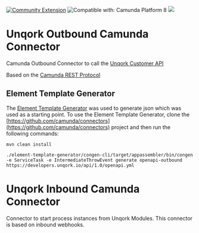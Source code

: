 [![Community Extension](https://img.shields.io/badge/Community%20Extension-An%20open%20source%20community%20maintained%20project-FF4700)](https://github.com/camunda-community-hub/community)
![Compatible with: Camunda Platform 8](https://img.shields.io/badge/Compatible%20with-Camunda%20Platform%208-0072Ce)
[![](https://img.shields.io/badge/Lifecycle-Incubating-blue)](https://github.com/Camunda-Community-Hub/community/blob/main/extension-lifecycle.md#incubating-)

# Unqork Outbound Camunda Connector

Camunda Outbound Connector to call the [Unqork Customer API](https://developers.unqork.io/)

Based on the [Camunda REST Protocol](https://docs.camunda.io/docs/components/connectors/protocol/rest/)

## Element Template Generator

The [Element Template Generator](https://github.com/camunda/connectors/tree/main/element-template-generator) was used to generate json which was used as a starting point. To use the Element Template Generator, clone the [https://github.com/camunda/connectors](https://github.com/camunda/connectors) project and then run the following commands: 

```shell
mvn clean install

./element-template-generator/congen-cli/target/appassembler/bin/congen -e ServiceTask -e IntermediateThrowEvent generate openapi-outbound https://developers.unqork.io/api/1.0/openapi.yml
```

# Unqork Inbound Camunda Connector

Connector to start process instances from Unqork Modules. This connector is based on inbound webhooks.

